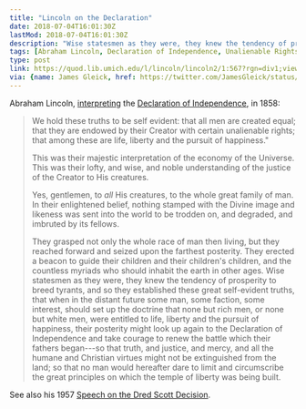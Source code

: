 ```yaml
---
title: "Lincoln on the Declaration"
date: 2018-07-04T16:01:30Z
lastMod: 2018-07-04T16:01:30Z
description: "Wise statesmen as they were, they knew the tendency of prosperity to breed tyrants…"
tags: [Abraham Lincoln, Declaration of Independence, Unalienable Rights, Tyrants]
type: post
link: https://quod.lib.umich.edu/l/lincoln/lincoln2/1:567?rgn=div1;view=fulltext
via: {name: James Gleick, href: https://twitter.com/JamesGleick/status/1014526901396877313 }
---
```


Abraham Lincoln, [interpreting] the [Declaration of Independence], in 1858:

> We hold these truths to be self evident: that all men are created equal; that
> they are endowed by their Creator with certain unalienable rights; that among
> these are life, liberty and the pursuit of happiness."
>
> This was their majestic interpretation of the economy of the Universe. This
> was their lofty, and wise, and noble understanding of the justice of the
> Creator to His creatures.
>
> Yes, gentlemen, to *all* His creatures, to the whole great family of man. In
> their enlightened belief, nothing stamped with the Divine image and likeness
> was sent into the world to be trodden on, and degraded, and imbruted by its
> fellows.
>
> They grasped not only the whole race of man then living, but they reached
> forward and seized upon the farthest posterity. They erected a beacon to guide
> their children and their children's children, and the countless myriads who
> should inhabit the earth in other ages. Wise statesmen as they were, they knew
> the tendency of prosperity to breed tyrants, and so they established these
> great self-evident truths, that when in the distant future some man, some
> faction, some interest, should set up the doctrine that none but rich men, or
> none but white men, were entitled to life, liberty and the pursuit of
> happiness, their posterity might look up again to the Declaration of
> Independence and take courage to renew the battle which their fathers
> began---so that truth, and justice, and mercy, and all the humane and
> Christian virtues might not be extinguished from the land; so that no man
> would hereafter dare to limit and circumscribe the great principles on which
> the temple of liberty was being built. 

See also his 1957 [Speech on the Dred Scott Decision].

  [interpreting]:
    https://quod.lib.umich.edu/l/lincoln/lincoln2/1:567?rgn=div1;view=fulltext
    "Lincoln on the Declaration of Independence"
  [Speech on the Dred Scott Decision]:
    http://www.virginia.edu/woodson/courses/aas-hius366a/lincoln.html
  [Declaration of Independence]:
    https://www.archives.gov/founding-docs/declaration-transcript
